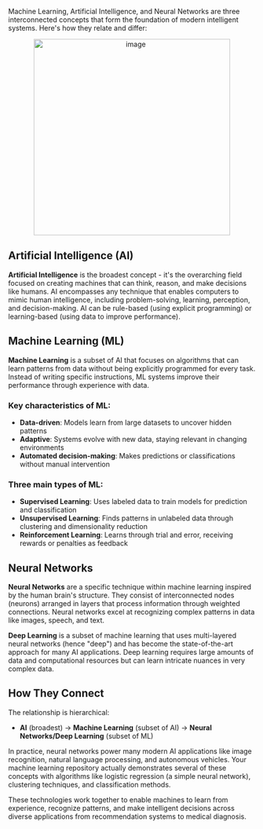 Machine Learning, Artificial Intelligence, and Neural Networks are three interconnected concepts that form the foundation of modern intelligent systems. Here's how they relate and differ:
<div align="center">
<img height="400" alt="image" src="https://github.com/user-attachments/assets/1efafed5-c888-45d4-85c8-888e3cfafb12" />
</div>

## Artificial Intelligence (AI)
**Artificial Intelligence** is the broadest concept - it's the overarching field focused on creating machines that can think, reason, and make decisions like humans. AI encompasses any technique that enables computers to mimic human intelligence, including problem-solving, learning, perception, and decision-making. AI can be rule-based (using explicit programming) or learning-based (using data to improve performance).

## Machine Learning (ML)
**Machine Learning** is a subset of AI that focuses on algorithms that can learn patterns from data without being explicitly programmed for every task. Instead of writing specific instructions, ML systems improve their performance through experience with data.

### Key characteristics of ML:
- **Data-driven**: Models learn from large datasets to uncover hidden patterns
- **Adaptive**: Systems evolve with new data, staying relevant in changing environments
- **Automated decision-making**: Makes predictions or classifications without manual intervention

### Three main types of ML:
- **Supervised Learning**: Uses labeled data to train models for prediction and classification
- **Unsupervised Learning**: Finds patterns in unlabeled data through clustering and dimensionality reduction
- **Reinforcement Learning**: Learns through trial and error, receiving rewards or penalties as feedback

## Neural Networks
**Neural Networks** are a specific technique within machine learning inspired by the human brain's structure. They consist of interconnected nodes (neurons) arranged in layers that process information through weighted connections. Neural networks excel at recognizing complex patterns in data like images, speech, and text.

**Deep Learning** is a subset of machine learning that uses multi-layered neural networks (hence "deep") and has become the state-of-the-art approach for many AI applications. Deep learning requires large amounts of data and computational resources but can learn intricate nuances in very complex data.

## How They Connect
The relationship is hierarchical:
- **AI** (broadest) → **Machine Learning** (subset of AI) → **Neural Networks/Deep Learning** (subset of ML)

In practice, neural networks power many modern AI applications like image recognition, natural language processing, and autonomous vehicles. Your machine learning repository actually demonstrates several of these concepts with algorithms like logistic regression (a simple neural network), clustering techniques, and classification methods.

These technologies work together to enable machines to learn from experience, recognize patterns, and make intelligent decisions across diverse applications from recommendation systems to medical diagnosis.
